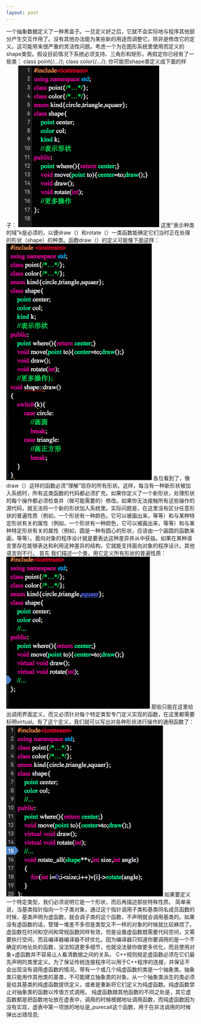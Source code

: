 ```yaml
---
layout: post
---
```

一个抽象数据定义了一种黑盒子。一旦定义好之后，它就不会实际地与程序其他部分产生交互作用了。没有其他办法能为某些新的用途而调整它，除非是修改它的定义。这可能带来很严重的灵活性问题。考虑一个为在图形系统里使用而定义的shape类型。假设目前情况下系统必须支持、三角形和矩形，再假定你已经有了一些类：
class point{/*…*/};
class color{/*…*/};
你可能把shape类定义成下面的样子：
<img src="/images/fulls/7.png" class="fit image">
这里“表示种类的域”k是必须的，以便draw（）和rotate（）一类函数能确定它们当时正在处理的形状（shape）的种类。函数draw（）的定义可能像下面这样：
<img src="/images/fulls/8.png" class="fit image">
各位看到了，像draw（）这样的函数必须“理解”现存的所有形状。这样，每当有一种新形状被加入系统时，所有这类函数的代码都必须扩充。如果你定义了一个新形状，处理形状的每个操作都必须检查并（做可能需要的）修改。如果你无法接触所有这些操作的源代码，就无法将一个新的形状加入系统里。实际问题是，在这里没有区分任意形状的普遍性质（例如，一个形状有一种颜色，它可以被画出来，等等）和与某种特定形状有关的属性（例如，一个形状有一种颜色，它可以被画出来，等等）和与某种特定形状有关的属性（例如，圆是一种有圆心的形状，应该由一个画圆的函数来画，等等）。面向对象的程序设计就是要表达这种差异并从中获益。如果在某种语言里存在能够表达和利用这种差异的结构，它就能支持面向对象的程序设计。其他语言则不行。
首先 我们描述一个类，用它定义所有形状的普遍性质：
<img src="/images/fulls/9.png" class="fit image">
那些只能在这里给出调用界面定义，而又必须针对每个特定类型专门定义实现的函数，在这里都需要标明virtual。有了这个定义，我们就可以写出对各种形状进行操作的通用函数了：
<img src="/images/fulls/10.png" class="fit image">
如果要定义一个特定类型，我们必须说明它是一个形状，而后再描述那些特殊性质。
简单来说，当基类指针指向一个子类对象，通过这个指针调用子类和基类同名成员函数的时候，基类声明为虚函数，就会调子类的这个函数，不声明就会调用基类的。如果没有虚函数的话，管理一堆差不多但是类型又不一样的对象的时候就比较麻烦了。虚函数在时间和空间和常规函数同样有效，但是设置虚函数既需要代码空间，又需要执行空间，而且编译器编译器不好优化。因为编译器只知道你要调用的是一个不确定的地址处的函数，没法知道更多细节，也就没法替你做更多优化，而且使用对象+虚函数并不容易让人看清数据之间的关系。
C++规则规定虚函数必须在它们最先声明的类里定义。为了保证传统连接程序可以用于C++程序的连接，并保证不会出现没有调用虚函数的情况。带有一个或几个纯虚函数的类是一个抽象类。抽象类只能用作其他类的基类，不可能建立抽象类的对象。从一个抽象类派生的类必须是给其基类的纯虚函数提供定义，或者是重新将它们定义为纯虚函数。纯虚函数禁止对抽象类的函数以传值方式调用。 纯虚函数跟其他函数的不同之处是，其它虚函数都是把函数地址放在虚表中，调用的时候根据地址调用函数，而纯虚函数因为没有实现，虚表中第一项放的地址是_purecall这个函数，用于在非法调用的时候弹出出错信息;
